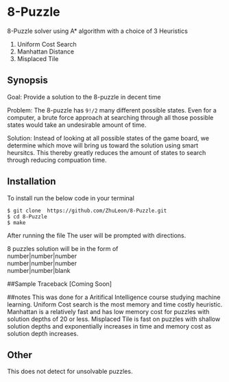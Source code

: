 # 8-Puzzle
8-Puzzle solver using A* algorithm with a choice of 3 Heuristics  
1. Uniform Cost Search  
2. Manhattan Distance  
3. Misplaced Tile

## Synopsis
Goal: Provide a solution to the 8-puzzle in decent time

Problem: The 8-puzzle has `9!/2` many different possible states. Even for a computer,
a brute force approach at searching through all those possible states would take
an undesirable amount of time.

Solution: Instead of looking at all possible states of the game board, we determine
which move will bring us toward the solution using smart heursitcs. This thereby greatly reduces the 
amount of states to search through reducing compuation time.

## Installation
To install run the below code in your terminal
```
$ git clone  https://github.com/ZhuLeon/8-Puzzle.git
$ cd 8-Puzzle
$ make
```
After running the file The user will be prompted with directions. 

8 puzzles solution will be in the form of  
number|number|number  
number|number|number  
number|number|blank  

##Sample Traceback
[Coming Soon]

##notes
This was done for a Aritifical Intelligence course studying machine learning.
Uniform Cost search is the most memory and time costly heuristic.
Manhattan is a relatively fast and has low memory cost for puzzles with solution depths of 20 or less.
Misplaced Tile is fast on puzzles with shallow solution depths and exponentially increases in time and memory cost as solution depth increases.

## Other
This does not detect for unsolvable puzzles.
